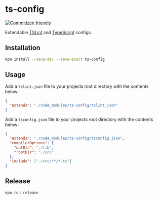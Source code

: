 # ts-config

[![Commitizen friendly](https://img.shields.io/badge/commitizen-friendly-brightgreen.svg)](http://commitizen.github.io/cz-cli/)

Extendable [TSLint](https://github.com/palantir/tslint) and [TypeScript](https://github.com/Microsoft/TypeScript) configs.

## Installation

```sh
npm install --save-dev --save-exact ts-config
```

## Usage

Add a `tslint.json` file to your projects root directory with the contents below:

```json
{
  "extends": "./node_modules/ts-config/tslint.json"
}
```

Add a `tsconfig.json` file to your projects root directory with the contents below:

```json
{
  "extends": "./node_modules/ts-config/tsconfig.json",
  "compilerOptions": {
    "outDir": "./lib",
    "rootDir": "./src"
  },
  "include": ["./src/**/*.ts"]
}
```

## Release

```sh
npm run release
```
